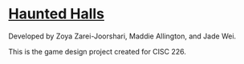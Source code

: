 # [Haunted Halls](https://jadew33.itch.io/haunted-halls)
Developed by Zoya Zarei-Joorshari, Maddie Allington, and Jade Wei.

This is the game design project created for CISC 226.